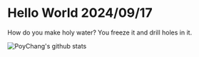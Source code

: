 # Hello World 2024/09/17

How do you make holy water? You freeze it and drill holes in it.

![PoyChang's github stats](https://github-readme-stats.vercel.app/api?username=poychang&show_icons=true&theme=dracula)
